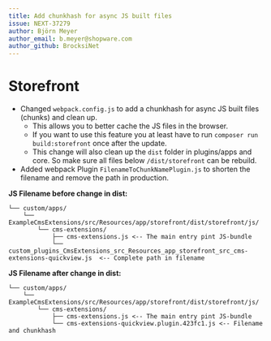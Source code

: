 ```yaml
---
title: Add chunkhash for async JS built files
issue: NEXT-37279
author: Björn Meyer
author_email: b.meyer@shopware.com
author_github: BrocksiNet
---
```

# Storefront
* Changed `webpack.config.js` to add a chunkhash for async JS built files (chunks) and clean up.
  * This allows you to better cache the JS files in the browser.
  * If you want to use this feature you at least have to run `composer run build:storefront` once after the update.
  * This change will also clean up the `dist` folder in plugins/apps and core. So make sure all files below 
    `/dist/storefront` can be rebuild.
* Added webpack Plugin `FilenameToChunkNamePlugin.js` to shorten the filename and remove the path in production.

 **JS Filename before change in dist:**
```
└── custom/apps/
    └── ExampleCmsExtensions/src/Resources/app/storefront/dist/storefront/js/
        └── cms-extensions/           
            ├── cms-extensions.js <-- The main entry pint JS-bundle
            └── custom_plugins_CmsExtensions_src_Resources_app_storefront_src_cms-extensions-quickview.js  <-- Complete path in filename
```

 **JS Filename after change in dist:**
```
└── custom/apps/
    └── ExampleCmsExtensions/src/Resources/app/storefront/dist/storefront/js/
        └── cms-extensions/           
            ├── cms-extensions.js <-- The main entry pint JS-bundle
            └── cms-extensions-quickview.plugin.423fc1.js <-- Filename and chunkhash
```
